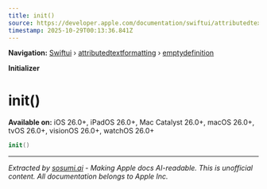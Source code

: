 ```yaml
---
title: init()
source: https://developer.apple.com/documentation/swiftui/attributedtextformatting/emptydefinition/init()
timestamp: 2025-10-29T00:13:36.841Z
---
```


**Navigation:** [Swiftui](/documentation/swiftui) › [attributedtextformatting](/documentation/swiftui/attributedtextformatting) › [emptydefinition](/documentation/swiftui/attributedtextformatting/emptydefinition)

**Initializer**

# init()

**Available on:** iOS 26.0+, iPadOS 26.0+, Mac Catalyst 26.0+, macOS 26.0+, tvOS 26.0+, visionOS 26.0+, watchOS 26.0+

```swift
init()
```

---

*Extracted by [sosumi.ai](https://sosumi.ai) - Making Apple docs AI-readable.*
*This is unofficial content. All documentation belongs to Apple Inc.*
